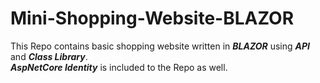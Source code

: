# Mini-Shopping-Website-BLAZOR

This Repo contains basic shopping website written in ***BLAZOR*** using ***API*** and ***Class Library***. </br>
***AspNetCore Identity*** is included to the Repo as well.
